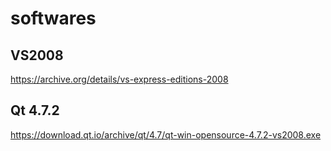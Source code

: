 # softwares

## VS2008
https://archive.org/details/vs-express-editions-2008

## Qt 4.7.2

https://download.qt.io/archive/qt/4.7/qt-win-opensource-4.7.2-vs2008.exe

